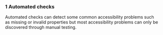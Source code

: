 ### 1 Automated checks

Automated checks can detect some common accessibility problems such as missing or invalid properties but most accessibility problems can only be discovered through manual testing.
